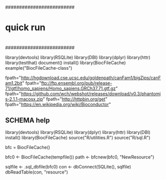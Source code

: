 #########################
#
# quick run 
#
#########################

library(devtools)
library(RSQLite)
library(DBI)
library(dplyr)
library(httr)
library(testthat)
document()
install()
library(BiocFileCache)
example("BiocFileCache-class")


fpath="http://hgdownload.cse.ucsc.edu/goldenpath/canFam1/bigZips/canFam1.2bit"
fpath="ftp://ftp.ensembl.org/pub/release-71/gtf/homo_sapiens/Homo_sapiens.GRCh37.71.gtf.gz"
fpath="https://github.com/wch/webshot/releases/download/v0.3/phantomjs-2.1.1-macosx.zip"
fpath="http://httpbin.org/get"
fpath="https://en.wikipedia.org/wiki/Bioconductor"




## SCHEMA help
library(devtools)
library(RSQLite)
library(dplyr)
library(httr)
library(DBI)
install()
library(BiocFileCache)
source("R/utilities.R")
source("R/sql.R")

bfc = BiocFileCache()

bfc0 <- BiocFileCache(tempfile())
path <- bfcnew(bfc0, "NewResource")


sqlfile <- .sql_dbfile(bfc0)
con <- dbConnect(SQLite(), sqlfile)
dbReadTable(con, "resource")